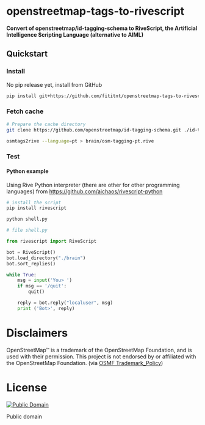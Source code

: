 # openstreetmap-tags-to-rivescript
**Convert of openstreetmap/id-tagging-schema to RiveScript, the Artificial Intelligence Scripting Language (alternative to AIML)**

## Quickstart

### Install

No pip release yet, install from GitHub

```bash
pip install git+https://github.com/fititnt/openstreetmap-tags-to-rivescriptt@main
```

### Fetch cache

```bash
# Prepare the cache directory
git clone https://github.com/openstreetmap/id-tagging-schema.git ./id-tagging-schema

osmtags2rive --language=pt > brain/osm-tagging-pt.rive
```

### Test

#### Python example
Using Rive Python interpreter (there are other for other programming languages)
from https://github.com/aichaos/rivescript-python

```bash
# install the script
pip install rivescript

python shell.py
```

```python
# file shell.py

from rivescript import RiveScript

bot = RiveScript()
bot.load_directory("./brain")
bot.sort_replies()

while True:
    msg = input('You> ')
    if msg == '/quit':
        quit()

    reply = bot.reply("localuser", msg)
    print ('Bot>', reply)
```


# Disclaimers
<!--
TODO see https://wiki.osmfoundation.org/wiki/Trademark_Policy
-->

OpenStreetMap™ is a trademark of the OpenStreetMap Foundation, and is used with their permission.
This project is not endorsed by or affiliated with the OpenStreetMap Foundation. (via [OSMF Trademark_Policy](https://wiki.osmfoundation.org/wiki/Trademark_Policy))

# License


[![Public Domain](https://i.creativecommons.org/p/zero/1.0/88x31.png)](LICENSE)

Public domain